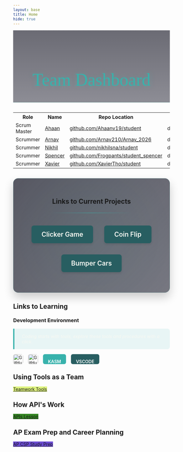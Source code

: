 ```yaml
---
layout: base
title: Home
hide: true
---
```


<style>
.page-header {
    text-align: center;
    margin: 0 0 2rem 0;
    padding: 3rem 0 2rem;
    background: linear-gradient(180deg, rgba(45,45,58,0.7) 0%, rgba(30,30,46,0.5) 100%);
    border-bottom: 1px solid rgba(56,178,172,0.3);
    position: relative;
    overflow: hidden;
}

.page-header::before {
    content: '';
    position: absolute;
    top: 0;
    left: 0;
    right: 0;
    height: 2px;
    background: linear-gradient(90deg, transparent, rgba(56,178,172,0.7), transparent);
    animation: shimmer 3s infinite;
}

@keyframes shimmer {
    0% { transform: translateX(-100%); }
    100% { transform: translateX(100%); }
}

.page-header h1 {
    font-family: Georgia, 'Times New Roman', Times, serif;
    font-size: 3.5rem;
    margin-bottom: 0.5rem;
    color: #38b2ac;
    font-weight: 500;
    text-shadow: 0 0 15px rgba(56,178,172,0.4);
}

.divider {
    border: none;
    height: 1px;
    background: linear-gradient(90deg, rgba(56,178,172,0) 0%, rgba(56,178,172,1) 50%, rgba(56,178,172,0) 100%);
    margin: 1.5rem auto;
    width: 60%;
}

.projects-section {
    text-align: center;
    padding: 2rem;
    background: linear-gradient(135deg, rgba(45,45,58,0.8) 0%, rgba(30,30,46,0.6) 100%);
    border-radius: 16px;
    box-shadow: 0 15px 30px rgba(0,0,0,0.2);
    border: 1px solid rgba(56,178,172,0.2);
    position: relative;
    overflow: hidden;
    margin: 2rem auto;
    max-width: 1200px;
}

.projects-section::before {
    content: '';
    position: absolute;
    top: -50%;
    left: -50%;
    width: 200%;
    height: 200%;
    background: radial-gradient(circle, rgba(56,178,172,0.07) 0%, transparent 50%);
    animation: rotate 20s linear infinite;
    z-index: 0;
}

@keyframes rotate {
    0% { transform: rotate(0deg); }
    100% { transform: rotate(360deg); }
}

.projects-section h2,
.projects-section h3 {
    position: relative;
    z-index: 1;
}

.project-link {
    display: inline-block;
    background-color: #285e61;
    color: #f8f8f2 !important;
    text-decoration: none !important;
    border-radius: 8px;
    padding: 1rem 2rem;
    font-size: 1.3rem;
    font-weight: 600;
    transition: all 0.3s;
    box-shadow: 0 4px 6px rgba(0,0,0,0.1);
    position: relative;
    overflow: hidden;
    z-index: 1;
    margin: 1rem;
}

.project-link::after {
    content: '';
    position: absolute;
    top: -50%;
    left: -50%;
    width: 200%;
    height: 200%;
    background: radial-gradient(circle, rgba(255,255,255,0.1) 0%, transparent 50%);
    opacity: 0;
    transition: opacity 0.3s;
}

.project-link:hover {
    background-color: #319795;
    transform: translateY(-3px);
    box-shadow: 0 8px 15px rgba(0,0,0,0.15);
    color: #f8f8f2 !important;
}

.project-link:hover::after {
    opacity: 1;
}

.badges-container {
    display: flex;
    gap: 1rem;
    align-items: center;
    justify-content: flex-start;
    flex-wrap: wrap;
    margin: 1rem 0;
}

.badges-container a[href*="kasm"] {
    background-color: #38b2ac !important;
}
.badges-container a[href*="vscode"] {
    background-color: #285e61 !important;
}

.badges-container img {
    height: 32px;
    border-radius: 6px;
    transition: transform 0.2s ease;
}

.badges-container img:hover {
    transform: scale(1.05);
}

.custom-button {
    display: inline-block;
    padding: 0.5rem 1rem;
    border-radius: 6px;
    text-decoration: none !important;
    color: white !important;
    font-weight: 600;
    transition: all 0.2s ease;
    height: 32px;
    line-height: 32px;
    box-sizing: border-box;
}

.custom-button:hover {
    transform: translateY(-2px);
    box-shadow: 0 4px 8px rgba(0,0,0,0.2);
}

blockquote {
    background-color: rgba(56,178,172,0.1);
    border-left: 4px solid #38b2ac;
    padding: 1rem 1.5rem;
    margin: 1rem 0;
    border-radius: 0 8px 8px 0;
    font-style: italic;
    color: #f8f8f2;
}
</style>

<div class="page-header">
    <h1>Team Dashboard</h1>
</div>

<table>
    <tr>
        <th>Role</th>
        <th>Name</th>
        <th>Repo Location</th>
        <th>Stream</th>
        <th>Repo Name</th>
    </tr>
    <tr>
        <td>Scrum Master</td>
        <td><a href="{{site.baseurl}}/documentation/ahaan/ahaan.html">Ahaan</a></td>
        <td><a href="https://github.com/Ahaanv19/student" target="_blank">github.com/Ahaanv19/student</a></td>
        <td>downstream</td>
        <td>student</td>
    </tr>
    <tr>
        <td>Scrummer</td>
        <td><a href="{{site.baseurl}}/documentation/arnav/arnav.html">Arnav</a></td>
        <td><a href="https://github.com/Arnav210/Arnav_2026" target="_blank">github.com/Arnav210/Arnav_2026</a></td>
        <td>downstream</td>
        <td>Arnav_2026</td>
    </tr>
    <tr>
        <td>Scrummer</td>
        <td><a href="{{site.baseurl}}/documentation/nikhil/nikhil.html">Nikhil</a></td>
        <td><a href="https://github.com/nikhilsna/student" target="_blank">github.com/nikhilsna/student</a></td>
        <td>downstream</td>
        <td>student</td>
    </tr>
    <tr>
        <td>Scrummer</td>
        <td><a href="{{site.baseurl}}/documentation/spencer/spencer.html">Spencer</a></td>
        <td><a href="https://github.com/Frogpants/student_spencer" target="_blank">github.com/Frogpants/student_spencer</a></td>
        <td>downstream</td>
        <td>student_spencer</td>
    </tr>
    <tr>
        <td>Scrummer</td>
        <td><a href="{{site.baseurl}}/documentation/xavier/xavier.html">Xavier</a></td>
        <td><a href="https://github.com/XavierTho/student" target="_blank">github.com/XavierTho/student</a></td>
        <td>downstream</td>
        <td>student</td>
    </tr>
</table>

<div class="projects-section">
<h2>Links to Current Projects</h2>
<hr class="divider">

<h3>
    <a href="{{site.baseurl}}/clicker/" target="_blank" class="project-link">
        Clicker Game
    </a>
        <a href="{{site.baseurl}}/coin-flip" target="_blank" class="project-link">
        Coin Flip
    </a>
    <a href="{{site.baseurl}}/navigation/game/game.html" target="_blank" class="project-link"> 
        Bumper Cars
    </a>
</h3>
</div>

<h2>Links to Learning</h2>

<h3>Development Environment</h3>

<blockquote>
    Coding starts with tools, explore these tools and procedures with a click.
</blockquote>

<div class="badges-container">
    <a href="https://github.com/Open-Coding-Society/student">
        <img src="https://img.shields.io/badge/GitHub-181717?logo=github&logoColor=white" alt="GitHub">
    </a>
    <a href="https://open-coding-society.github.io/student">
        <img src="https://img.shields.io/badge/GitHub%20Pages-327FC7?logo=github&logoColor=white" alt="GitHub Pages">
    </a>
    <a href="https://kasm.opencodingsociety.com/" class="custom-button" style="background-color: #6b4bd3ff">
        KASM
    </a>
    <a href="https://vscode.dev/" class="custom-button" style="background-color: #d38a4bff">
        VSCODE
    </a>
</div>

## Using Tools as a Team

<a href="{{site.baseurl}}/teamtools" class="button small" style="background-color: #ddf37dff">
    Teamwork Tools
</a>

## How API's Work

<a href="{{site.baseurl}}/apilesson" class="button small" style="background-color: #338622ff">
    APIs Lesson
</a>

## AP Exam Prep and Career Planning

<a href="{{site.baseurl}}/apcsp" class="button small" style="background-color: #6b4bd3ff">
    AP CSP Study Prep
</a>